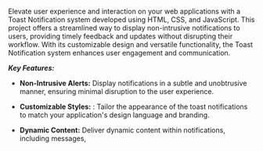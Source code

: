 Elevate user experience and interaction on your web applications with a Toast Notification system developed using HTML, CSS, and JavaScript. This project offers a streamlined way to display non-intrusive notifications to users, providing timely feedback and updates without disrupting their workflow. With its customizable design and versatile functionality, the Toast Notification system enhances user engagement and communication.

_**Key Features:**_

- **Non-Intrusive Alerts:**  Display notifications in a subtle and unobtrusive manner, ensuring minimal disruption to the user experience.
  
- **Customizable Styles:** : Tailor the appearance of the toast notifications to match your application's design language and branding.

- **Dynamic Content:** Deliver dynamic content within notifications, including messages,


